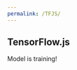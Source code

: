 ```yaml
---
permalink: /TFJS/
---
```


<html>
<script src="https://cdn.jsdelivr.net/npm/@tensorflow/tfjs"></script>
<script src="https://cdn.plot.ly/plotly-latest.min.js"></script>
<body>
<h2>TensorFlow.js</h2>
<p id="message">Model is training!</p>

<div id="myPlot" style="width:100%;max-width:700px"></div>

<script>
// Create Training Data
const xs = tf.tensor([0, 1, 2, 3, 4]);
const ys = xs.mul(1.2).add(5);

// Define a Linear Regression Model
const model = tf.sequential();
model.add(tf.layers.dense({units:1, inputShape:[1]}));

// Specify Loss and Optimizer
model.compile({loss: 'meanSquaredError', optimizer:'sgd'});

// Train the Model
model.fit(xs, ys, {epochs:500}).then(() => {myFunction()});

// Use the Model
function myFunction() {
  const xMax = 10;
  const xArr = [];
  const yArr = [];
  for (let x = 0; x <= xMax; x++) { 
    let result = model.predict(tf.tensor([Number(x)]));
    result.data().then(y => {
      xArr.push(x);
      yArr.push(Number(y));
      if (x == xMax) {plot(xArr, yArr)};
    });
  }
  document.getElementById('message').style.display="none";
}

function plot(xArr, yArr) {
// Define Data
const data = [{x:xArr,y:yArr,mode:"markers",type:"scatter"}];

// Define Layout
const layout = {
  xaxis: {range: [0, 10]},
  yaxis: {range: [0, 20]},  
};

// Display Plot
Plotly.newPlot("myPlot", data, layout);
}
</script>
</body>
</html>
